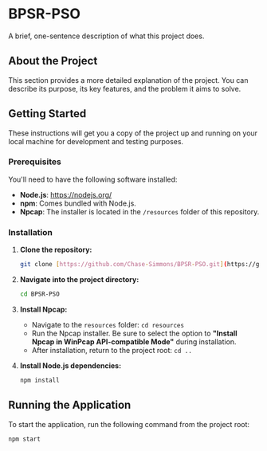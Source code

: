 # BPSR-PSO

A brief, one-sentence description of what this project does.

## About the Project

This section provides a more detailed explanation of the project. You can describe its purpose, its key features, and the problem it aims to solve.

## Getting Started

These instructions will get you a copy of the project up and running on your local machine for development and testing purposes.

### Prerequisites

You'll need to have the following software installed:

* **Node.js**: <https://nodejs.org/>
* **npm**: Comes bundled with Node.js.
* **Npcap**: The installer is located in the `/resources` folder of this repository.

### Installation

1.  **Clone the repository:**
    ```bash
    git clone [https://github.com/Chase-Simmons/BPSR-PSO.git](https://github.com/Chase-Simmons/BPSR-PSO.git)
    ```

2.  **Navigate into the project directory:**
    ```bash
    cd BPSR-PSO
    ```

3.  **Install Npcap:**
    * Navigate to the `resources` folder: `cd resources`
    * Run the Npcap installer. Be sure to select the option to **"Install Npcap in WinPcap API-compatible Mode"** during installation.
    * After installation, return to the project root: `cd ..`

4.  **Install Node.js dependencies:**
    ```bash
    npm install
    ```

## Running the Application

To start the application, run the following command from the project root:

```bash
npm start